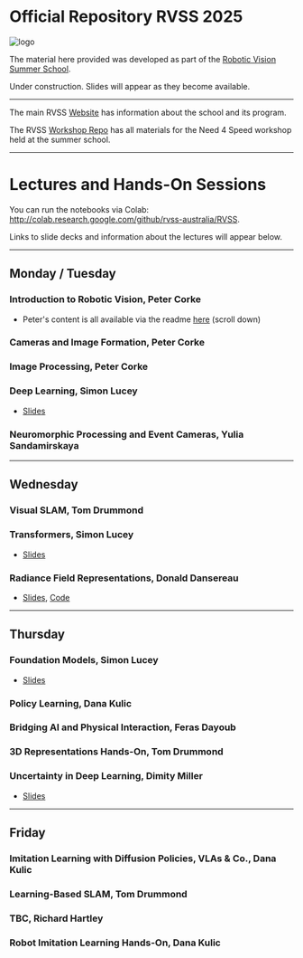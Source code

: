 # Official Repository RVSS 2025

![logo](Pics/RVSS-logo-col.med.jpg)

The material here provided was developed as part of the [Robotic Vision Summer School](https://www.rvss.org.au/).

Under construction. Slides will appear as they become available.

---
The main RVSS [Website](https://www.rvss.org.au/) has information about the school and its program.

The RVSS [Workshop Repo](https://github.com/rvss-australia/RVSS_Need4Speed) has all materials for the Need 4 Speed workshop held at the summer school.

---
# Lectures and Hands-On Sessions
You can run the notebooks via Colab: http://colab.research.google.com/github/rvss-australia/RVSS.

Links to slide decks and information about the lectures will appear below.

---
## Monday / Tuesday

### Introduction to Robotic Vision, Peter Corke
* Peter's content is all available via the readme [here](Robotic_Vision) (scroll down)

### Cameras and Image Formation, Peter Corke

### Image Processing, Peter Corke
  
### Deep Learning, Simon Lucey
* [Slides](Visual_Learning/RVSS2025-Intro_DL-Lecture_1.pdf)

### Neuromorphic Processing and Event Cameras, Yulia Sandamirskaya

---
## Wednesday

### Visual SLAM, Tom Drummond

### Transformers, Simon Lucey
* [Slides](Visual_Learning/RVSS2025-Tokens_and_Transformers.pdf)

### Radiance Field Representations, Donald Dansereau
* [Slides](Radiance_Fields/RVSS2025_RadianceFields.pdf), [Code](Radiance_Fields/Code)

---
## Thursday

### Foundation Models, Simon Lucey
* [Slides](Visual_Learning/RVSS2025-Foundational.pdf)

### Policy Learning, Dana Kulic

### Bridging AI and Physical Interaction, Feras Dayoub	

### 3D Representations Hands-On, Tom Drummond


### Uncertainty in Deep Learning, Dimity Miller
* [Slides](Uncertainty_in_Deep_Learning/RVSS_2025_UncDL.pdf)

---
## Friday

### Imitation Learning with Diffusion Policies, VLAs & Co., Dana Kulic

### Learning-Based SLAM, Tom Drummond

### TBC, Richard Hartley

### Robot Imitation Learning Hands-On, Dana Kulic



